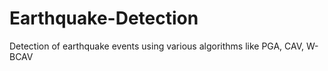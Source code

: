 # Earthquake-Detection
Detection of earthquake events using various algorithms like PGA, CAV, W-BCAV
